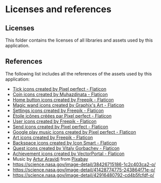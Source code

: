 # Licenses and references

## Licenses

This folder contains the licenses of all libraries and assets used by this application.

## References

The following list includes all the references of the assets used by this application:

- <a href="https://www.flaticon.com/free-icons/tick" title="tick icons">Tick icons created by Pixel perfect - Flaticon</a>
- <a href="https://www.flaticon.com/free-icons/coin" title="coin icons">Coin icons created by Muhazdinata - Flaticon</a>
- <a href="https://www.flaticon.com/free-icons/home-button" title="home button icons">Home button icons created by Freepik - Flaticon</a>
- <a href="https://www.flaticon.com/free-icons/magic-wand" title="magic wand icons">Magic wand icons created by Graphix's Art - Flaticon</a>
- <a href="https://www.flaticon.com/free-icons/settings" title="settings icons">Settings icons created by Freepik - Flaticon</a>
- <a href="https://www.flaticon.com/fr/icones-gratuites/etoile" title="étoile icônes">Étoile icônes créées par Pixel perfect - Flaticon</a>
- <a href="https://www.flaticon.com/free-icons/user" title="user icons">User icons created by Freepik - Flaticon</a>
- <a href="https://www.flaticon.com/free-icons/send" title="send icons">Send icons created by Pixel perfect - Flaticon</a>
- <a href="https://www.flaticon.com/free-icons/google-play-music" title="google play music icons">Google play music icons created by Pixel perfect - Flaticon</a>
- <a href="https://www.flaticon.com/free-icons/art" title="art icons">Art icons created by Freepik - Flaticon</a>
- <a href="https://www.flaticon.com/free-icons/backspace" title="backspace icons">Backspace icons created by Icon Smart - Flaticon</a>
- <a href="https://www.flaticon.com/free-icons/quest" title="quest icons">Quest icons created by Vitaly Gorbachev - Flaticon</a>
- <a href="https://www.flaticon.com/free-icons/achievement" title="achievement icons">Achievement icons created by VectorPortal - Flaticon</a>
- Music by <a href="https://pixabay.com/fr/users/arturaravidimusic-37133175/?utm_source=link-attribution&utm_medium=referral&utm_campaign=music&utm_content=160360">Artur Aravidi</a> from <a href="https://pixabay.com/music//?utm_source=link-attribution&utm_medium=referral&utm_campaign=music&utm_content=160360">Pixabay</a>
- https://science.nasa.gov/image-detail/38426715186-1c2c403ca2-o/
- https://science.nasa.gov/image-detail/41428774775-243864f71e-o/
- https://science.nasa.gov/image-detail/42916480792-cd4b5fcfdf-o/